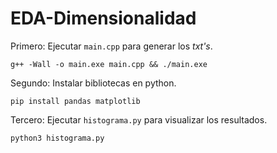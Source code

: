 # EDA-Dimensionalidad

Primero: Ejecutar `main.cpp` para generar los _txt's_.
```
g++ -Wall -o main.exe main.cpp && ./main.exe
```

Segundo: Instalar bibliotecas en python.
```
pip install pandas matplotlib
```

Tercero: Ejecutar `histograma.py` para visualizar los resultados.
```
python3 histograma.py
```



	
